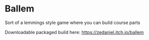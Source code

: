 # Ballem
 Sort of a lemmings style game where you can build course parts

 Downloadable packaged build here: https://zedaniel.itch.io/ballem
